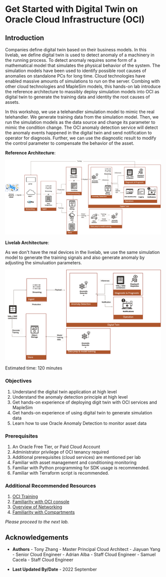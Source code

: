 # Get Started with Digital Twin on Oracle Cloud Infrastructure (OCI)

## Introduction

Companies define digital twin based on their business models. In this livelab, we define digital twin is used to detect anomaly of a machinery in the running process. 
To detect anomaly requires some form of a mathematical model that simulates the physical behavior of the system. 
The simulation models have been used to identify possible root causes of anomalies on standalone PCs for long time. Cloud technologies have enabled massive amounts of simulations to run on the server. 
Combing with other cloud technologies and MapleSim models, this hands-on lab introduce the reference architecture to massibly deploy simulation models into OCI as digital twin to generate the training data and identity the root causes of assets.


In this workshop, we use a telehandler simulation model to mimic the real telehandler. We generate training data from the simulation model. 
Then, we run the simulation models as the data source and change its parameter to mimic the condition change. The OCI anomaly detection service will detect the anomaly events happened in the digital twin and send notification to operator for diagnosis. 
Further, we can use the diagnostic result to modify the control parameter to compensate the behavior of the asset.

**Reference Architecture**:

![Digital Twin Architecture](./images/achitecture.png)


**Livelab Architecture**:

As we don't have the real devices in the livelab, we use the same simulation model to generate the training signals and also generate anomaly by adjusting the simuluation parameters.

![Livelab Architecture](./images/livelab-arch.png)

Estimated time: 120 minutes



### Objectives

1. Understand the digital twin application at high level
2. Understand the anomaly detection principle at high level 
3. Get hands-on experience of deploying digit twin with OCI services and MapleSim
4. Get hands-on experience of using digital twin to generate simulation data
5. Learn how to use Oracle Anomaly Detection to monitor asset data



### Prerequisites

1. An Oracle Free Tier, or Paid Cloud Account 
2. Administrator privilege of OCI tenancy required 
3. Additional prerequisites (cloud services) are mentioned per lab
4. Familiar with asset management and conditioning monitoring
5. Familiar with Python programming for SDK usage is recommended.
6. Familiar with Terraform script is recommended.



### Additional Recommended Resources

1. [OCI Training](https://cloud.oracle.com/en_US/iaas/training)
2. [Familiarity with OCI console](https://docs.us-phoenix-1.oraclecloud.com/Content/GSG/Concepts/console.htm)
3. [Overview of Networking](https://docs.us-phoenix-1.oraclecloud.com/Content/Network/Concepts/overview.htm)
4. [Familiarity with Compartments](https://docs.us-phoenix-1.oraclecloud.com/Content/GSG/Concepts/concepts.htm)


*Please proceed to the next lab.*

## Acknowledgements

- **Authors**
      - Tony Zhang - Master Principal Cloud Architect
      - Jiayuan Yang - Senior Cloud Engineer
      - Adrian Alba - Staff Cloud Engineer
      - Samuel Cacela - Staff Cloud Engineer   

- **Last Updated By/Date** - 2022 September


